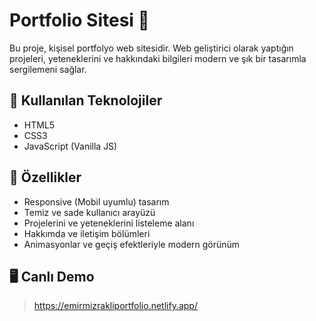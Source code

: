 # Portfolio Sitesi 🎨

Bu proje, kişisel portfolyo web sitesidir. Web geliştirici olarak yaptığın projeleri, yeteneklerini ve hakkındaki bilgileri modern ve şık bir tasarımla sergilemeni sağlar.

## 🧰 Kullanılan Teknolojiler

- HTML5  
- CSS3  
- JavaScript (Vanilla JS)

## 📱 Özellikler

- Responsive (Mobil uyumlu) tasarım
- Temiz ve sade kullanıcı arayüzü
- Projelerini ve yeteneklerini listeleme alanı
- Hakkımda ve iletişim bölümleri
- Animasyonlar ve geçiş efektleriyle modern görünüm

## 🖥️ Canlı Demo

> https://emirmizrakliportfolio.netlify.app/

